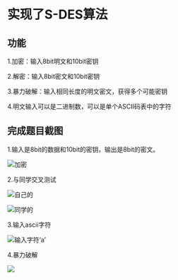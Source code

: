 # 实现了S-DES算法
## 功能
1.加密：输入8bit明文和10bit密钥

2.解密：输入8bit密文和10bit密钥

3.暴力破解：输入相同长度的明文密文，获得多个可能密钥

4.明文输入可以是二进制数，可以是单个ASCII码表中的字符
## 完成题目截图
1.输入是8bit的数据和10bit的密钥，输出是8bit的密文。

![](https://library-chengdu.oss-cn-chengdu.aliyuncs.com/encode.png "加密")

2.与同学交叉测试

![自己的](https://library-chengdu.oss-cn-chengdu.aliyuncs.com/inter1.png)

![同学的](https://library-chengdu.oss-cn-chengdu.aliyuncs.com/inter2.png)

3.输入ascii字符

![输入字符‘a’](https://library-chengdu.oss-cn-chengdu.aliyuncs.com/enterascii.png)

4.暴力破解

![](https://library-chengdu.oss-cn-chengdu.aliyuncs.com/brute.png)
